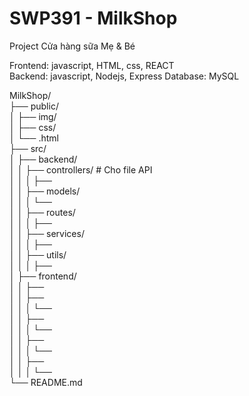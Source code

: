 # SWP391 - MilkShop

Project Cửa hàng sữa Mẹ & Bé

Frontend: javascript, HTML, css, REACT  
Backend: javascript, Nodejs, Express 
Database: MySQL

MilkShop/  
├── public/    
│   ├── img/  
│   ├── css/  
│   └── .html  
├── src/  
│   ├── backend/  
│   │   ├── controllers/            # Cho file API  
│   │   │   ├──   
│   │   ├── models/  
│   │   │   └──   
│   │   ├── routes/  
│   │   │   ├──       
│   │   ├── services/  
│   │   │   ├──   
│   │   ├── utils/  
│   │   │   ├──   
│   ├── frontend/  
│   │   ├──   
│   │   ├──   
│   │   │   └──   
│   │   ├──   
│   │   │   └──   
│   │   ├──   
│   │   │   └──   
│   │   ├──   
│   │   │   └──   
└── README.md  
  
